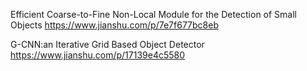 Efficient Coarse-to-Fine Non-Local Module for the Detection of Small Objects
https://www.jianshu.com/p/7e7f677bc8eb 







G-CNN:an Iterative Grid Based Object Detector
https://www.jianshu.com/p/17139e4c5580
